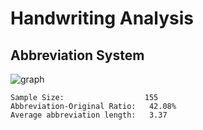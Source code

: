 # Handwriting Analysis

## Abbreviation System
![graph](https://github.com/paubric/python-handwriting-analysis/blob/master/Figure_1.png)
```
Sample Size:                  155
Abbreviation-Original Ratio:   42.08%
Average abbreviation length:   3.37
```
